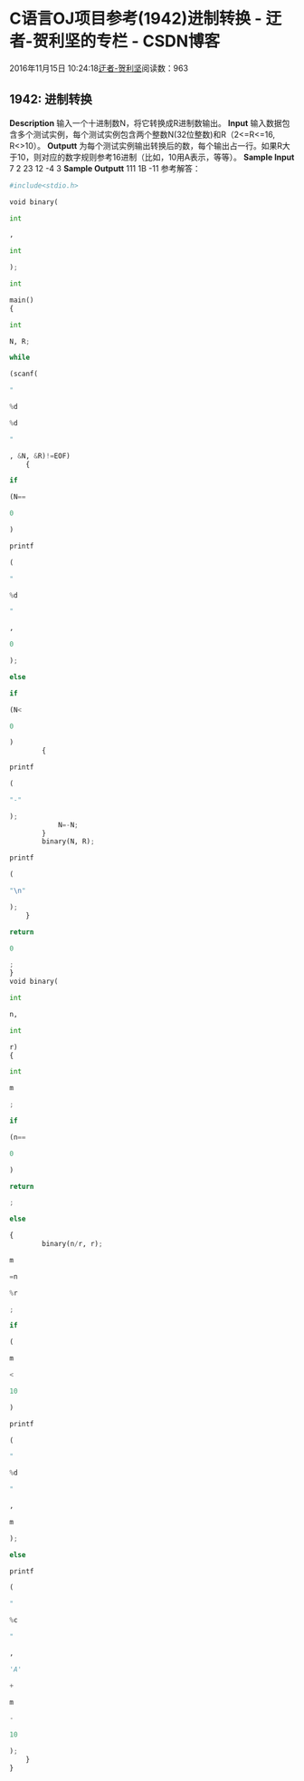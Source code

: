 
# C语言OJ项目参考(1942)进制转换 - 迂者-贺利坚的专栏 - CSDN博客

2016年11月15日 10:24:18[迂者-贺利坚](https://me.csdn.net/sxhelijian)阅读数：963



## 1942: 进制转换
**Description**
输入一个十进制数N，将它转换成R进制数输出。
**Input**
输入数据包含多个测试实例，每个测试实例包含两个整数N(32位整数)和R（2<=R<=16, R<>10）。
**Outputt**
为每个测试实例输出转换后的数，每个输出占一行。如果R大于10，则对应的数字规则参考16进制（比如，10用A表示，等等）。
**Sample Input**
7 2
23 12
-4 3
**Sample Outputt**
111
1B
-11
参考解答：
```python
#include<stdio.h>
```
```python
void binary(
```
```python
int
```
```python
,
```
```python
int
```
```python
);
```
```python
int
```
```python
main()
{
```
```python
int
```
```python
N, R;
```
```python
while
```
```python
(scanf(
```
```python
"
```
```python
%d
```
```python
%d
```
```python
"
```
```python
, &N, &R)!=EOF)
    {
```
```python
if
```
```python
(N==
```
```python
0
```
```python
)
```
```python
printf
```
```python
(
```
```python
"
```
```python
%d
```
```python
"
```
```python
,
```
```python
0
```
```python
);
```
```python
else
```
```python
if
```
```python
(N<
```
```python
0
```
```python
)
        {
```
```python
printf
```
```python
(
```
```python
"-"
```
```python
);
            N=-N;
        }
        binary(N, R);
```
```python
printf
```
```python
(
```
```python
"\n"
```
```python
);
    }
```
```python
return
```
```python
0
```
```python
;
}
void binary(
```
```python
int
```
```python
n,
```
```python
int
```
```python
r)
{
```
```python
int
```
```python
m
```
```python
;
```
```python
if
```
```python
(n==
```
```python
0
```
```python
)
```
```python
return
```
```python
;
```
```python
else
```
```python
{
        binary(n/r, r);
```
```python
m
```
```python
=n
```
```python
%r
```
```python
;
```
```python
if
```
```python
(
```
```python
m
```
```python
<
```
```python
10
```
```python
)
```
```python
printf
```
```python
(
```
```python
"
```
```python
%d
```
```python
"
```
```python
,
```
```python
m
```
```python
);
```
```python
else
```
```python
printf
```
```python
(
```
```python
"
```
```python
%c
```
```python
"
```
```python
,
```
```python
'A'
```
```python
+
```
```python
m
```
```python
-
```
```python
10
```
```python
);
    }
}
```

